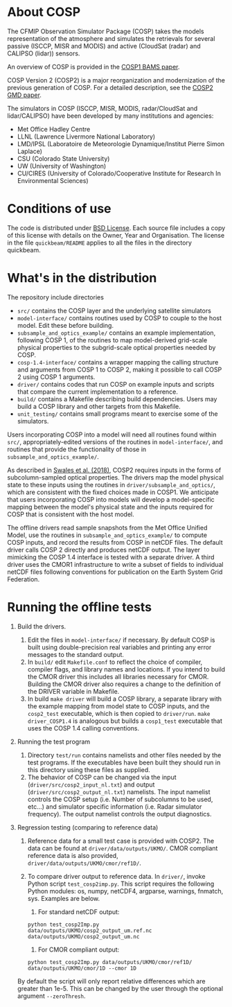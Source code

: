 # About COSP

The CFMIP Observation Simulator Package (COSP) takes the models representation of the
atmosphere and simulates the retrievals for several passive (ISCCP, MISR and MODIS)
and active (CloudSat (radar) and CALIPSO (lidar)) sensors.

An overview of COSP is provided in the [COSP1 BAMS paper](https://doi.org/10.1175/2011BAMS2856.1).

COSP Version 2 (COSP2) is a major reorganization and modernization of the previous generation of COSP. For a detailed description, see the [COSP2 GMD paper](https://doi.org/10.5194/gmd-11-77-2018).

The simulators in COSP (ISCCP, MISR, MODIS, radar/CloudSat and lidar/CALIPSO) have been developed by many institutions and agencies:
- Met Office Hadley Centre
- LLNL (Lawrence Livermore National Laboratory)
- LMD/IPSL (Laboratoire de Meteorologie Dynamique/Institut Pierre Simon Laplace)
- CSU (Colorado State University)
- UW (University of Washington)
- CU/CIRES (University of Colorado/Cooperative Institute for Research In Environmental Sciences)

# Conditions of use

The code is distributed under [BSD License](https://opensource.org/licenses/BSD-3-Clause). Each source file includes a copy of this license with details on the Owner, Year and Organisation. The license in the file `quickbeam/README` applies to all the files in the directory quickbeam.

# What's in the distribution

The repository include directories
- `src/` contains the COSP layer and the underlying satellite simulators
- `model-interface/` contains routines used by COSP to couple to the host model. Edit these before building.
- `subsample_and_optics_example/` contains an example implementation, following COSP 1, of the routines to map model-derived grid-scale physical properties to the subgrid-scale optical properties needed by COSP.
- `cosp-1.4-interface/` contains a wrapper mapping the calling structure and arguments from COSP 1 to COSP 2, making it possible to call COSP 2 using COSP 1 arguments.
- `driver/` contains codes that run COSP on example inputs and scripts that compare the current implementation to a reference.
- `build/` contains a Makefile describing build dependencies. Users may build a COSP library and other targets from this Makefile.
- `unit_testing/` contains small programs meant to exercise some of the simulators.

Users incorporating COSP into a model will need all routines found within `src/`, appropriately-edited versions of the routines in `model-interface/`, and routines that provide the functionality of those in `subsample_and_optics_example/`.

As described in [Swales et al. (2018)](https://doi.org/10.5194/gmd-11-77-2018), COSP2 requires inputs in the forms of subcolumn-sampled optical properties. The drivers map the model physical state to these inputs using the routines in `driver/subsample_and_optics/`, which are consistent with the fixed choices made in COSP1. We anticipate that users incorporating COSP into models will develop a model-specific mapping between the model's physical state and the inputs required for COSP that is consistent with the host model.

The offline drivers read sample snapshots from the Met Office Unified Model, use the routines in `subsample_and_optics_example/` to compute COSP inputs, and record the results from COSP in netCDF files. The default driver calls COSP 2 directly and produces netCDF output. The layer mimicking the COSP 1.4 interface is tested with a separate driver. A third driver uses the CMOR1 infrastructure to write a subset of fields to individual netCDF files following conventions for publication on the Earth System Grid Federation.

# Running the offline tests

 1. Build the drivers.
    1. Edit the files in `model-interface/` if necessary. By default COSP is built using double-precision real variables and printing any error messages to the standard output.
    1. In `build/` edit `Makefile.conf` to reflect the choice of compiler, compiler flags, and library names and locations. If you intend to build the CMOR driver this includes all libraries necessary for CMOR. Building the CMOR driver also requires a change to the definition of the DRIVER variable in Makefile.
    1. In build `make driver` will build a COSP library, a separate library with the example mapping from model state to COSP inputs, and the `cosp2_test` executable, which is then copied to `driver/run`. `make driver_COSP1.4` is analogous but builds a `cosp1_test` executable that uses the COSP 1.4 calling conventions.

1. Running the test program
    1. Directory `test/run` contains namelists and other files needed by the test programs. If the executables have been built they should run in this directory using these files as supplied.
    1. The behavior of COSP can be changed via the input (`driver/src/cosp2_input_nl.txt`) and output (`driver/src/cosp2_output_nl.txt`) namelists. The input namelist controls the COSP setup (i.e. Number of subcolumns to be used, etc...) and
    simulator specific information (i.e. Radar simulator frequency). The output namelist controls the output diagnostics.

1. Regression testing (comparing to reference data)
   1. Reference data for a small test case is provided with COSP2. The data can be found at `driver/data/outputs/UKMO/`. CMOR compliant reference data is also provided, `driver/data/outputs/UKMO/cmor/ref1D/`.
   1. To compare driver output to reference data. In `driver/`, invoke Python script `test_cosp2imp.py`. This script requires the following Python modules: os, numpy, netCDF4, argparse, warnings, fnmatch, sys. Examples are below.
      1. For standard netCDF output:

      `python test_cosp2Imp.py data/outputs/UKMO/cosp2_output_um.ref.nc data/outputs/UKMO/cosp2_output_um.nc`

      1. For CMOR compliant output:

      `python test_cosp2Imp.py data/outputs/UKMO/cmor/ref1D/ data/outputs/UKMO/cmor/1D --cmor 1D`

   By default the script will only report relative differences which are greater than 1e-5. This can be changed by the user through the optional argument `--zeroThresh`.
